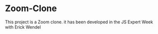 # Zoom-Clone

This project is a Zoom clone.
it has been developed in the JS Expert Week  with Erick Wendel

